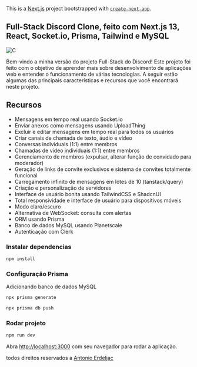 This is a [Next.js](https://nextjs.org/) project bootstrapped with [`create-next-app`](https://github.com/vercel/next.js/tree/canary/packages/create-next-app).

## Full-Stack Discord Clone, feito com Next.js 13, React, Socket.io, Prisma, Tailwind e MySQL

![C](https://github.com/codebygustavo/discordClone/assets/116754904/2d9739b9-be7d-4684-b716-1a87cd9e2027)

Bem-vindo a minha versão do projeto Full-Stack do Discord! Este projeto foi feito com o objetivo de aprender mais sobre desenvolvimento de aplicações web e entender o funcionamento de várias tecnologias. A seguir estão algumas das principais características e recursos que você encontrará neste projeto.

## Recursos

- Mensagens em tempo real usando Socket.io
- Enviar anexos como mensagens usando UploadThing
- Excluir e editar mensagens em tempo real para todos os usuários
- Criar canais de chamada de texto, áudio e vídeo
- Conversas individuais (1:1) entre membros
- Chamadas de vídeo individuais (1:1) entre membros
- Gerenciamento de membros (expulsar, alterar função de convidado para moderador)
- Geração de links de convite exclusivos e sistema de convites totalmente funcional
- Carregamento infinito de mensagens em lotes de 10 (tanstack/query)
- Criação e personalização de servidores
- Interface de usuário bonita usando TailwindCSS e ShadcnUI
- Total responsividade e interface de usuário para dispositivos móveis
- Modo claro/escuro
- Alternativa de WebSocket: consulta com alertas
- ORM usando Prisma
- Banco de dados MySQL usando Planetscale
- Autenticação com Clerk

### Instalar dependencias

```bash
npm install
```
### Configuração Prisma

Adicionando banco de dados MySQL

```bash
npx prisma generate

```

```bash
npx prisma db push

```

### Rodar projeto
```bash
npm run dev
```

Abra [http://localhost:3000](http://localhost:3000) com seu navegador para rodar a aplicação.

todos direitos reservados a [Antonio Erdeljac](https://github.com/AntonioErdeljac)
